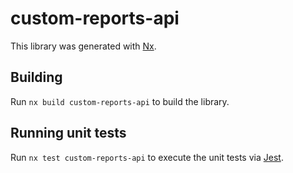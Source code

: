 # custom-reports-api

This library was generated with [Nx](https://nx.dev).

## Building

Run `nx build custom-reports-api` to build the library.

## Running unit tests

Run `nx test custom-reports-api` to execute the unit tests via [Jest](https://jestjs.io).
